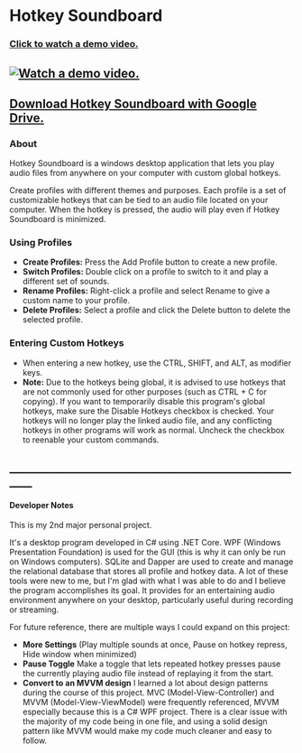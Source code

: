 # Hotkey Soundboard

### [Click to watch a demo video.](https://youtu.be/OXj9n1p-LVs)
## [![Watch a demo video.](https://img.youtube.com/vi/OXj9n1p-LVs/maxresdefault.jpg)](https://youtu.be/OXj9n1p-LVs)
## [Download Hotkey Soundboard with Google Drive.](https://drive.google.com/drive/folders/16mEw-v5kDrADmK2NVHTNYyMQLwlPNJNw?usp=sharing)

### About

Hotkey Soundboard is a windows desktop application that lets you play audio files from anywhere on your computer 
with custom global hotkeys.

Create profiles with different themes and purposes. Each profile is a set of customizable hotkeys that can be tied
to an audio file located on your computer. When the hotkey is pressed, the audio will play even if Hotkey Soundboard
is minimized.

### Using Profiles

* **Create Profiles:** Press the Add Profile button to create a new profile.
* **Switch Profiles:** Double click on a profile to switch to it and play a different set of sounds.
* **Rename Profiles:** Right-click a profile and select Rename to give a custom name to your profile.
* **Delete Profiles:** Select a profile and click the Delete button to delete the selected profile.

### Entering Custom Hotkeys
* When entering a new hotkey, use the CTRL, SHIFT, and ALT, as modifier keys.
* **Note:** Due to the hotkeys being global, it is advised to use hotkeys that are
not commonly used for other purposes (such as CTRL + C for copying). If you
want to temporarily disable this program's global hotkeys, make sure the
Disable Hotkeys checkbox is checked. Your hotkeys will no longer play the
linked audio file, and any conflicting hotkeys in other programs will work
as normal. Uncheck the checkbox to reenable your custom commands.

## ______________________________________________________

#### Developer Notes
This is my 2nd major personal project. 

It's a desktop program developed in C# using .NET Core.
WPF (Windows Presentation Foundation) is used for the GUI (this is why it can only be run on Windows computers).
SQLite and Dapper are used to create and manage the relational database that stores all profile and hotkey data.
A lot of these tools were new to me, but I'm glad with what I was able to do and I believe the program accomplishes its goal.
It provides for an entertaining audio environment anywhere on your desktop, particularly useful during recording or streaming.

For future reference, there are multiple ways I could expand on this project:
* **More Settings** (Play multiple sounds at once, Pause on hotkey repress, Hide window when minimized)
* **Pause Toggle** Make a toggle that lets repeated hotkey presses pause the currently playing audio file instead 
of replaying it from the start.
* **Convert to an MVVM design** I learned a lot about design patterns during the course of this project.
MVC (Model-View-Controller) and MVVM (Model-View-ViewModel) were frequently referenced, MVVM especially because this
is a C# WPF project. There is a clear issue with the majority of my code being in one file, and using a
solid design pattern like MVVM would make my code much cleaner and easy to follow.

